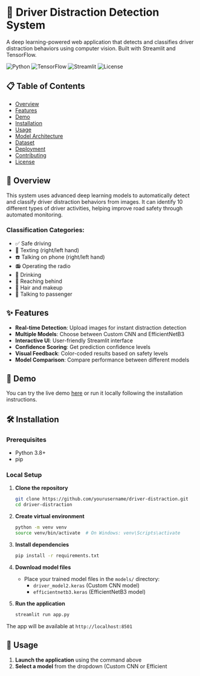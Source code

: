 # 🚗 Driver Distraction Detection System

A deep learning-powered web application that detects and classifies driver distraction behaviors using computer vision. Built with Streamlit and TensorFlow.

![Python](https://img.shields.io/badge/python-v3.8+-blue.svg)
![TensorFlow](https://img.shields.io/badge/TensorFlow-v2.13.0-orange.svg)
![Streamlit](https://img.shields.io/badge/Streamlit-v1.28.1-red.svg)
![License](https://img.shields.io/badge/license-MIT-green.svg)

## 📋 Table of Contents
- [Overview](#overview)
- [Features](#features)
- [Demo](#demo)
- [Installation](#installation)
- [Usage](#usage)
- [Model Architecture](#model-architecture)
- [Dataset](#dataset)
- [Deployment](#deployment)
- [Contributing](#contributing)
- [License](#license)

## 🎯 Overview

This system uses advanced deep learning models to automatically detect and classify driver distraction behaviors from images. It can identify 10 different types of driver activities, helping improve road safety through automated monitoring.

### Classification Categories:
- ✅ Safe driving
- 📱 Texting (right/left hand)
- ☎️ Talking on phone (right/left hand)
- 📻 Operating the radio
- 🥤 Drinking
- 🔄 Reaching behind
- 💄 Hair and makeup
- 👥 Talking to passenger

## ✨ Features

- **Real-time Detection**: Upload images for instant distraction detection
- **Multiple Models**: Choose between Custom CNN and EfficientNetB3
- **Interactive UI**: User-friendly Streamlit interface
- **Confidence Scoring**: Get prediction confidence levels
- **Visual Feedback**: Color-coded results based on safety levels
- **Model Comparison**: Compare performance between different models

## 🚀 Demo

You can try the live demo [here](https://driver-distraction-ypranmhs4tcbn8njkkum73.streamlit.app/) or run it locally following the installation instructions.

## 🛠️ Installation

### Prerequisites
- Python 3.8+
- pip

### Local Setup

1. **Clone the repository**
   ```bash
   git clone https://github.com/yourusername/driver-distraction.git
   cd driver-distraction
   ```

2. **Create virtual environment**
   ```bash
   python -m venv venv
   source venv/bin/activate  # On Windows: venv\Scripts\activate
   ```

3. **Install dependencies**
   ```bash
   pip install -r requirements.txt
   ```

4. **Download model files**
   - Place your trained model files in the `models/` directory:
     - `driver_model2.keras` (Custom CNN model)
     - `efficientnetb3.keras` (EfficientNetB3 model)

5. **Run the application**
   ```bash
   streamlit run app.py
   ```

The app will be available at `http://localhost:8501`

## 📖 Usage

1. **Launch the application** using the command above
2. **Select a model** from the dropdown (Custom CNN or Efficient

